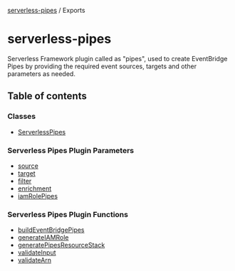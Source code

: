 [serverless-pipes](README.md) / Exports

# serverless-pipes
Serverless Framework plugin called as "pipes", used to create EventBridge Pipes by providing the required event sources, targets and other parameters as needed.

## Table of contents

### Classes

- [ServerlessPipes](classes/ServerlessPipes.md)

### Serverless Pipes Plugin Parameters

- [source](parameters/SourceParameter.md)
- [target](parameters/TargetParameter.md)
- [filter](parameters/FilterParameter.md)
- [enrichment](parameters/EnrichmentParameter.md)
- [iamRolePipes](parameters/IAMRoleParameter.md)

### Serverless Pipes Plugin Functions

- [buildEventBridgePipes](functions/functions.md#buildEventBridgePipes)
- [generateIAMRole](functions/functions.md#generateIAMRole)
- [generatePipesResourceStack](functions/functions.md#generatePipesResourceStack)
- [validateInput](functions/functions.md#validateInput)
- [validateArn](functions/functions.md#validateArn)